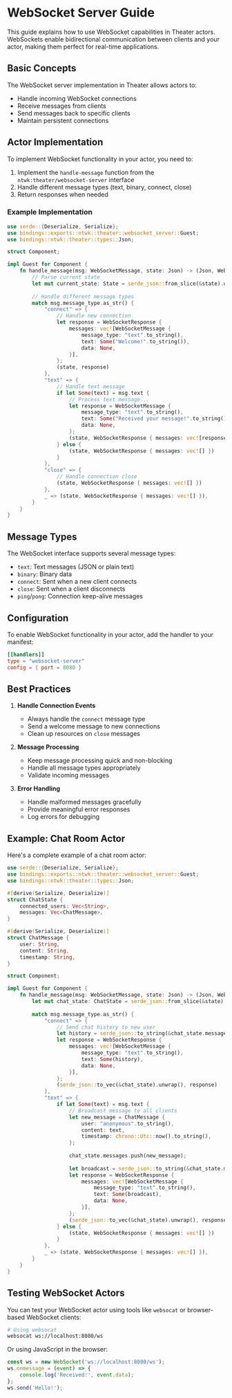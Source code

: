 # WebSocket Server Guide

This guide explains how to use WebSocket capabilities in Theater actors. WebSockets enable bidirectional communication between clients and your actor, making them perfect for real-time applications.

## Basic Concepts

The WebSocket server implementation in Theater allows actors to:
- Handle incoming WebSocket connections
- Receive messages from clients
- Send messages back to specific clients
- Maintain persistent connections

## Actor Implementation

To implement WebSocket functionality in your actor, you need to:

1. Implement the `handle-message` function from the `ntwk:theater/websocket-server` interface
2. Handle different message types (text, binary, connect, close)
3. Return responses when needed

### Example Implementation

```rust
use serde::{Deserialize, Serialize};
use bindings::exports::ntwk::theater::websocket_server::Guest;
use bindings::ntwk::theater::types::Json;

struct Component;

impl Guest for Component {
    fn handle_message(msg: WebSocketMessage, state: Json) -> (Json, WebSocketResponse) {
        // Parse current state
        let mut current_state: State = serde_json::from_slice(&state).unwrap();
        
        // Handle different message types
        match msg.message_type.as_str() {
            "connect" => {
                // Handle new connection
                let response = WebSocketResponse {
                    messages: vec![WebSocketMessage {
                        message_type: "text".to_string(),
                        text: Some("Welcome!".to_string()),
                        data: None,
                    }],
                };
                (state, response)
            },
            "text" => {
                // Handle text message
                if let Some(text) = msg.text {
                    // Process text message...
                    let response = WebSocketMessage {
                        message_type: "text".to_string(),
                        text: Some("Received your message!".to_string()),
                        data: None,
                    };
                    (state, WebSocketResponse { messages: vec![response] })
                } else {
                    (state, WebSocketResponse { messages: vec![] })
                }
            },
            "close" => {
                // Handle connection close
                (state, WebSocketResponse { messages: vec![] })
            },
            _ => (state, WebSocketResponse { messages: vec![] }),
        }
    }
}
```

## Message Types

The WebSocket interface supports several message types:

- `text`: Text messages (JSON or plain text)
- `binary`: Binary data
- `connect`: Sent when a new client connects
- `close`: Sent when a client disconnects
- `ping`/`pong`: Connection keep-alive messages

## Configuration

To enable WebSocket functionality in your actor, add the handler to your manifest:

```toml
[[handlers]]
type = "websocket-server"
config = { port = 8080 }
```

## Best Practices

1. **Handle Connection Events**
   - Always handle the `connect` message type
   - Send a welcome message to new connections
   - Clean up resources on `close` messages

2. **Message Processing**
   - Keep message processing quick and non-blocking
   - Handle all message types appropriately
   - Validate incoming messages

3. **Error Handling**
   - Handle malformed messages gracefully
   - Provide meaningful error responses
   - Log errors for debugging

## Example: Chat Room Actor

Here's a complete example of a chat room actor:

```rust
use serde::{Deserialize, Serialize};
use bindings::exports::ntwk::theater::websocket_server::Guest;
use bindings::ntwk::theater::types::Json;

#[derive(Serialize, Deserialize)]
struct ChatState {
    connected_users: Vec<String>,
    messages: Vec<ChatMessage>,
}

#[derive(Serialize, Deserialize)]
struct ChatMessage {
    user: String,
    content: String,
    timestamp: String,
}

struct Component;

impl Guest for Component {
    fn handle_message(msg: WebSocketMessage, state: Json) -> (Json, WebSocketResponse) {
        let mut chat_state: ChatState = serde_json::from_slice(&state).unwrap();
        
        match msg.message_type.as_str() {
            "connect" => {
                // Send chat history to new user
                let history = serde_json::to_string(&chat_state.messages).unwrap();
                let response = WebSocketResponse {
                    messages: vec![WebSocketMessage {
                        message_type: "text".to_string(),
                        text: Some(history),
                        data: None,
                    }],
                };
                (serde_json::to_vec(&chat_state).unwrap(), response)
            },
            "text" => {
                if let Some(text) = msg.text {
                    // Broadcast message to all clients
                    let new_message = ChatMessage {
                        user: "anonymous".to_string(),
                        content: text,
                        timestamp: chrono::Utc::now().to_string(),
                    };
                    
                    chat_state.messages.push(new_message);
                    
                    let broadcast = serde_json::to_string(&chat_state.messages).unwrap();
                    let response = WebSocketResponse {
                        messages: vec![WebSocketMessage {
                            message_type: "text".to_string(),
                            text: Some(broadcast),
                            data: None,
                        }],
                    };
                    (serde_json::to_vec(&chat_state).unwrap(), response)
                } else {
                    (state, WebSocketResponse { messages: vec![] })
                }
            },
            _ => (state, WebSocketResponse { messages: vec![] }),
        }
    }
}
```

## Testing WebSocket Actors

You can test your WebSocket actor using tools like `websocat` or browser-based WebSocket clients:

```bash
# Using websocat
websocat ws://localhost:8080/ws
```

Or using JavaScript in the browser:

```javascript
const ws = new WebSocket('ws://localhost:8080/ws');
ws.onmessage = (event) => {
    console.log('Received:', event.data);
};
ws.send('Hello!');
```